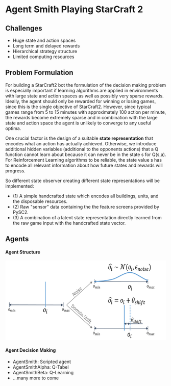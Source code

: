 # Agent Smith Playing StarCraft 2

## Challenges
* Huge state and action spaces
* Long term and delayed rewards
* Hierarchical strategy structure
* Limited computing resources

## Problem Formulation
For building a StarCraft2 bot the formulation of the decision making problem is especially important if learning algorithms are applied in environments with large state and action spaces as well as possibly very sparse rewards. 
Ideally, the agent should only be rewarded for winning or losing games, since this is the single objective of StarCraft2.
However, since typical games range from 5 to 15 minutes with approximately 100 action per minute, the rewards become extremely sparse and in combination with the large state and action space
the agent is unlikely to converge to any useful optima. 

One crucial factor is the design of a suitable __state representation__ that encodes what an action has actually achieved. 
Otherwise, we introduce additional hidden variables (additional to the opponents actions) that a Q function cannot learn about because it can never be in the state s for Q(s,a). 
For Reinforcement Learning algorithms to be reliable, the state value s has to encode all relevant information about how future states and rewards will progress.

So different state observer creating different state representations will be implemented:
* (1) A simple handcrafted state which encodes all buildings, units, and the disposable resources.
* (2) Raw "sensor" data containing the the feature screens provided by PySC2.
* (3) A combination of a latent state representation directly learned from the raw game input with the handcrafted state vector.

## Agents

#### Agent Structure
<img src="https://github.com/LeRyc/Robust-Robotic-Manipulation/blob/master/img/im3.png" height="250">


#### Agent Decision Making
* AgentSmith: Scripted agent
* AgentSmithAlpha: Q-Tabel
* AgentSmithBeta: Q-Learning
* ...many more to come